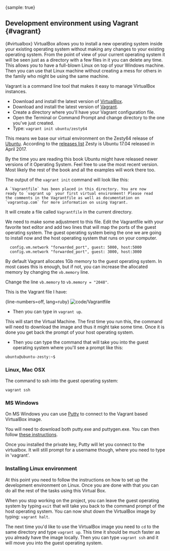 {sample: true}
## Development environment using Vagrant {#vagrant}

{#virtualbox}
VirtualBox allows you to install a new operating system inside your existing operating system without making any changes to your existing operating system. From the point of view of your current operating system it will be seen just as a directory with a few files in it you can delete any time. This allows you to have a full-blown Linux on top of your Windows machine. Then you can use that Linux machine without creating a mess for others in the family who might be using the same machine.

Vagrant is a command line tool that makes it easy to manage VirtualBox instances.


* Download and install the latest version of [VirtualBox](https://www.virtualbox.org/).
* Download and install the latest version of [Vagrant](https://www.vagrantup.com/).
* Create a directory where you'll have your Vagrant configuration file.
* Open the Terminal or Command Prompt and change directory to the one you've just created.
* Type: `vagrant init ubuntu/zesty64`

This means we base our virtual environment on the Zesty64 release of [Ubuntu](https://www.ubuntu.com/). According to the [releases list](https://wiki.ubuntu.com/Releases) Zesty is Ubuntu 17.04 released in April 2017.

By the time you are reading this book Ubuntu might have released newer versions of it Operating System. Feel free to use the most recent version. Most likely the rest of the book and all the examples will work there too.

The output of the `vagrant init` command will look like this:

```
A `Vagrantfile` has been placed in this directory. You are now
ready to `vagrant up` your first virtual environment! Please read
the comments in the Vagrantfile as well as documentation on
`vagrantup.com` for more information on using Vagrant.
```

It will create a file called `Vagrantfile` in the current directory.

We need to make some adjustment to this file. Edit the Vagrantfile with your favorite text editor and add two lines that will map the ports of the guest operating system. The guest operating system being the one we are going to install now and the host operating system that runs on your computer.

```
  config.vm.network "forwarded_port", guest: 5000, host:5000
  config.vm.network "forwarded_port", guest: 3000, host:3000
```

By default Vagrant allocates 1Gb memory to the guest operating system. In most cases this is enough, but if not, you can increase the allocated memory by changing the `vb.memory` line.

Change the line `vb.memory` to `vb.memory = "2048"`.

This is the Vagrant file I have:

{line-numbers=off, lang=ruby}
![code/Vagrantfile](code/Vagrantfile.rb)


* Then you can type in `vagrant up`.

This will start the Virtual Machine. The first time you run this, the command will need to download the image and thus it might take some time. Once it is done you get back the prompt of your host operating system.

* Then you can type the command that will take you into the guest operating system where you'll see a prompt like this:

```
ubuntu@ubuntu-zesty:~$
```

### Linux, Mac OSX

The command to ssh into the guest operating system:

`vagrant ssh`

### MS Windows

On MS Windows you can use [Putty](https://www.chiark.greenend.org.uk/~sgtatham/putty/download.html) to connect to the Vagrant based VirtualBox image.

You will need to download both putty.exe and puttygen.exe. You can then follow [these instructions](https://www.sitepoint.com/getting-started-vagrant-windows/).

Once you installed the private key, Putty will let you connect to the virtualbox. It will still prompt for a username though, where you need to type in 'vagrant'.

### Installing Linux environment

At this point you need to follow the instructions on how to set up the development environment on Linux. Once you are done with that you can do all the rest of the tasks using this Virtual Box.

When you stop working on the project, you can leave the guest operating system by typing `exit` that will take you back to the command prompt of the host operating system. You can now shut down the VirtualBox image by typing: `vagrant halt`.

The next time you'd like to use the VirtualBox image you need to `cd` to the same directory and type `vagrant up`. This time it should be much faster as you already have the image locally. Then you can type `vagrant ssh` and it will move you into the guest operating system.


